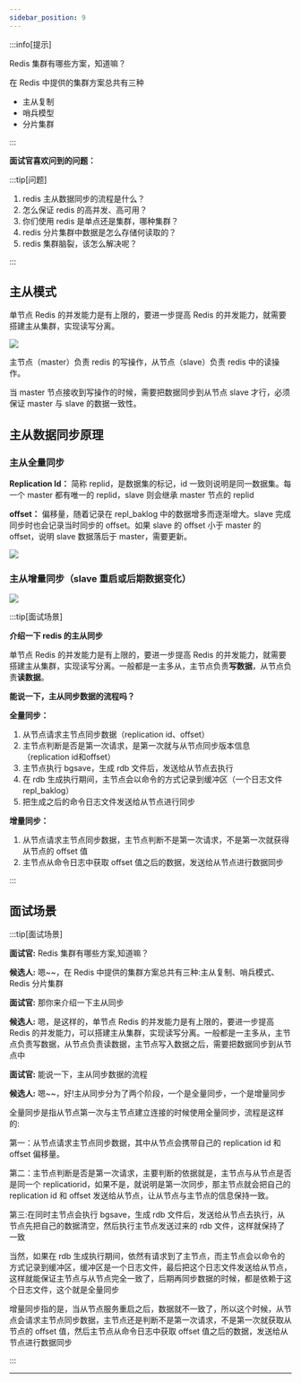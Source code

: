 ```yaml
---
sidebar_position: 9
---
```



:::info[提示]

Redis 集群有哪些方案，知道嘛？

在 Redis 中提供的集群方案总共有三种

+ 主从复制
+ 哨兵模型
+ 分片集群

:::

**面试官喜欢问到的问题：**

:::tip[问题]

1. redis 主从数据同步的流程是什么？
2. 怎么保证 redis 的高并发、高可用？
3. 你们使用 redis 是单点还是集群，哪种集群？
4. redis 分片集群中数据是怎么存储何读取的？
5. redis 集群脑裂，该怎么解决呢？

:::

## 主从模式
单节点 Redis 的并发能力是有上限的，要进一步提高 Redis 的并发能力，就需要搭建主从集群，实现读写分离。

![](./image/image_038f02c2-0104-4c67-a241-ea9000f6ab70.png)

主节点（master）负责 redis 的写操作，从节点（slave）负责 redis 中的读操作。

当 master 节点接收到写操作的时候，需要把数据同步到从节点 slave 才行，必须保证 master 与 slave 的数据一致性。

## 主从数据同步原理
### 主从全量同步
**Replication Id：** 简称 replid，是数据集的标记，id 一致则说明是同一数据集。每一个 master 都有唯一的 replid，slave 则会继承 master 节点的 replid

**offset：** 偏移量，随着记录在 repl_baklog 中的数据增多而逐渐增大。slave 完成同步时也会记录当时同步的 offset。如果 slave 的 offset 小于 master 的 offset，说明 slave 数据落后于 master，需要更新。

![](./image/image_3a6c8531-be42-4b83-a26d-ab7b24278e74.png)

### 主从增量同步（slave 重启或后期数据变化）
![](./image/image_70c738da-7baa-4dff-96b8-aac6e972b0a2.png)



:::tip[面试场景]

**介绍一下 redis 的主从同步**

单节点 Redis 的并发能力是有上限的，要进一步提高 Redis 的并发能力，就需要搭建主从集群，实现读写分离。一般都是一主多从，主节点负责**写数据**，从节点负责**读数据**。



**能说一下，主从同步数据的流程吗？**

**全量同步：**

1. 从节点请求主节点同步数据（replication id、offset）
2. 主节点判断是否是第一次请求，是第一次就与从节点同步版本信息（replication id和offset）
3. 主节点执行 bgsave，生成 rdb 文件后，发送给从节点去执行
4. 在 rdb 生成执行期间，主节点会以命令的方式记录到缓冲区（一个日志文件 repl_baklog）
5. 把生成之后的命令日志文件发送给从节点进行同步

**增量同步：**

1. 从节点请求主节点同步数据，主节点判断不是第一次请求，不是第一次就获得从节点的 offset 值
2. 主节点从命令日志中获取 offset 值之后的数据，发送给从节点进行数据同步

:::

## 面试场景
:::tip[面试场景]

**面试官:** Redis 集群有哪些方案,知道嘛？

**候选人:** 嗯~~，在 Redis 中提供的集群方案总共有三种:主从复制、哨兵模式、Redis 分片集群



**面试官:** 那你来介绍一下主从同步

**候选人:** 嗯，是这样的，单节点 Redis 的并发能力是有上限的，要进一步提高 Redis 的并发能力，可以搭建主从集群，实现读写分离。一般都是一主多从，主节点负责写数据，从节点负责读数据，主节点写入数据之后，需要把数据同步到从节点中



**面试官:** 能说一下，主从同步数据的流程

**候选人:** 嗯~~，好!主从同步分为了两个阶段，一个是全量同步，一个是增量同步

全量同步是指从节点第一次与主节点建立连接的时候使用全量同步，流程是这样的:

第一：从节点请求主节点同步数据，其中从节点会携带自己的 replication id 和 offset 偏移量。

第二：主节点判断是否是第一次请求，主要判断的依据就是，主节点与从节点是否是同一个 replicatiorid，如果不是，就说明是第一次同步，那主节点就会把自己的 replication id 和 offset 发送给从节点，让从节点与主节点的信息保持一致。

第三:在同时主节点会执行 bgsave，生成 rdb 文件后，发送给从节点去执行，从节点先把自己的数据清空，然后执行主节点发送过来的 rdb 文件，这样就保持了一致

当然，如果在 rdb 生成执行期间，依然有请求到了主节点，而主节点会以命令的方式记录到缓冲区，缓冲区是一个日志文件，最后把这个日志文件发送给从节点，这样就能保证主节点与从节点完全一致了，后期再同步数据的时候，都是依赖于这个日志文件，这个就是全量同步

增量同步指的是，当从节点服务重启之后，数据就不一致了，所以这个时候，从节点会请求主节点同步数据，主节点还是判断不是第一次请求，不是第一次就获取从节点的 offset 值，然后主节点从命令日志中获取 offset 值之后的数据，发送给从节点进行数据同步

:::

---

